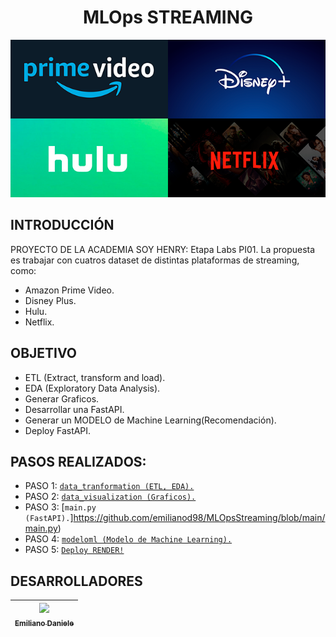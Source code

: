 # <h1 align=center>**MLOps STREAMING**</h1>
<p align=center><img src=./src/platform.png><p>


## INTRODUCCIÓN

PROYECTO DE LA ACADEMIA SOY HENRY: Etapa Labs PI01.
La propuesta es trabajar con cuatros dataset de distintas plataformas de streaming, como:

- Amazon Prime Video.
- Disney Plus.
- Hulu.
- Netflix.


## OBJETIVO

- ETL (Extract, transform and load).
- EDA (Exploratory Data Analysis).
- Generar Graficos.
- Desarrollar una FastAPI.
- Generar un MODELO de Machine Learning(Recomendación).
- Deploy FastAPI.


## PASOS REALIZADOS:

- PASO 1: [`data_tranformation (ETL, EDA).`](https://github.com/emilianod98/MLOpsStreaming/blob/main/data_transformation.ipynb)
- PASO 2: [`data_visualization (Graficos).`](https://github.com/emilianod98/MLOpsStreaming/blob/main/data_visualization.ipynb)
- PASO 3: [`main.py (FastAPI).`]https://github.com/emilianod98/MLOpsStreaming/blob/main/main.py)
- PASO 4: [`modeloml (Modelo de Machine Learning).`](https://github.com/emilianod98/MLOpsStreaming/blob/main/modelml.ipynb)
- PASO 5: [`Deploy RENDER!`](https://streaming-api-fxeq.onrender.com/docs)

## DESARROLLADORES

| [<img src="https://avatars.githubusercontent.com/u/114674598?v=4" width=115><br><sub>Emiliano Daniele</sub>](https://github.com/emilianod98) |
| :---: |

